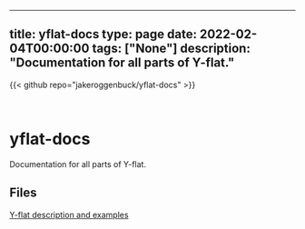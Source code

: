 
---
title: yflat-docs
type: page
date: 2022-02-04T00:00:00
tags: ["None"]
description: "Documentation for all parts of Y-flat."
---

{{< github repo="jakeroggenbuck/yflat-docs" >}}

<br>

# yflat-docs
Documentation for all parts of Y-flat.

## Files
[Y-flat description and examples](https://github.com/adamhutchings/yflat-docs/blob/main/language-features.md)

